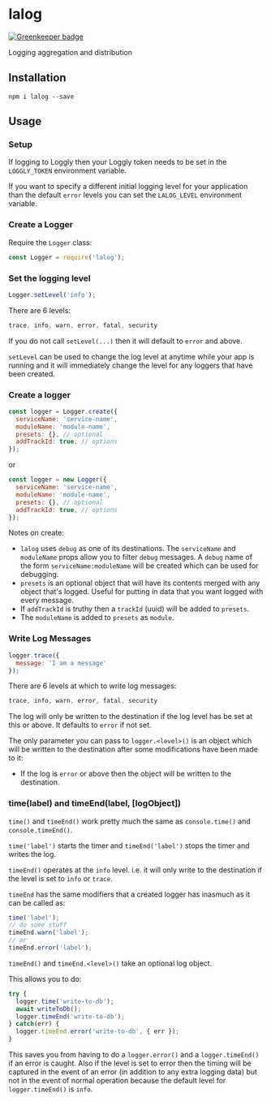 # lalog

[![Greenkeeper badge](https://badges.greenkeeper.io/guyellis/lalog.svg)](https://greenkeeper.io/)

Logging aggregation and distribution

## Installation

```shell
npm i lalog --save
```

## Usage

### Setup

If logging to Loggly then your Loggly token needs to be set in the `LOGGLY_TOKEN` 
environment variable.

If you want to specify a different initial logging level for your application than
the default `error` levels you can set the `LALOG_LEVEL` environment variable.

### Create a Logger

Require the `Logger` class:

```javascript
const Logger = require('lalog');
```

### Set the logging level

```javascript
Logger.setLevel('info');
```

There are 6 levels:

```javascript
trace, info, warn, error, fatal, security
```

If you do not call `setLevel(...)` then it will default to `error` and above.

`setLevel` can be used to change the log level at anytime while your app is running and it
will immediately change the level for any loggers that have been created.

### Create a logger

```javascript
const logger = Logger.create({
  serviceName: 'service-name',
  moduleName: 'module-name',
  presets: {}, // optional
  addTrackId: true, // options
});
```

or

```javascript
const logger = new Logger({
  serviceName: 'service-name',
  moduleName: 'module-name',
  presets: {}, // optional
  addTrackId: true, // options
});
```

Notes on create:

- `lalog` uses `debug` as one of its destinations. The `serviceName` and `moduleName` props allow
you to filter `debug` messages. A `debug` name of the form `serviceName:moduleName` will be created
which can be used for debugging.
- `presets` is an optional object that will have its contents merged with any object that's logged. Useful for putting in data that you want logged with every message.
- If `addTrackId` is truthy then a `trackId` (uuid) will be added to `presets`.
- The `moduleName` is added to `presets` as `module`.

### Write Log Messages

```javascript
logger.trace({
  message: 'I am a message'
});
```

There are 6 levels at which to write log messages:

```javascript
trace, info, warn, error, fatal, security
```

The log will only be written to the destination if the log level has be set at this or above.
It defaults to `error` if not set.

The only parameter you can pass to `logger.<level>()` is an object which will be written to
the destination after some modifications have been made to it:

- If the log is `error` or above then the object will be written to the destination.

### time(label) and timeEnd(label, [logObject])

`time()` and `timeEnd()` work pretty much the same as `console.time()` and `console.timeEnd()`.

`time('label')` starts the timer and `timeEnd('label')` stops the timer and writes the log.

`timeEnd()` operates at the `info` level. i.e. it will only write to the destination if the level
is set to `info` or `trace`.

`timeEnd` has the same modifiers that a created logger has inasmuch as it can be called as:

```javascript
time('label');
// do some stuff
timeEnd.warn('label');
// or
timeEnd.error('label');
```

`timeEnd()` and `timeEnd.<level>()` take an optional log object.

This allows you to do:

```javascript
try {
  logger.time('write-to-db');
  await writeToDb();
  logger.timeEnd('write-to-db');
} catch(err) {
  logger.timeEnd.error('write-to-db', { err });
}
```

This saves you from having to do a `logger.error()` and a `logger.timeEnd()` if an error is caught.
Also if the level is set to error then the timing will be captured in the event of an error 
(in addition to any extra logging data) but not in the event of normal operation because the
default level for `logger.timeEnd()` is `info`.

